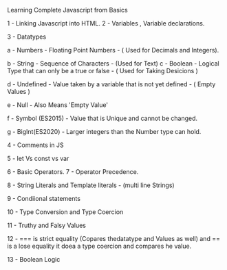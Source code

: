 Learning Complete Javascript from Basics

1 - Linking Javascript into HTML.
2 - Variables , Variable declarations.

3 - Datatypes

a - Numbers - Floating Point Numbers - ( Used for Decimals and Integers).

b - String - Sequence of Characters - (Used for Text)
c - Boolean - Logical Type that can only be a true or false - ( Used for Taking Desicions )

d - Undefined - Value taken by a variable that is not yet defined - ( Empty Values )

e - Null - Also Means 'Empty Value'

f - Symbol (ES2015) - Value that is Unique and cannot be changed.

g - BigInt(ES2020) - Larger integers than the Number type can hold.

4 - Comments in JS

5 - let Vs const vs var

6 - Basic Operators.
7 - Operator Precedence.

<!-- Completed Assignment - 1 -->
<!-- Completed Challenge - 1 -->

8 - String Literals and Template literals - (multi line Strings)

9 - Condiional statements

10 - Type Conversion and Type Coercion

11 - Truthy and Falsy Values

12 - === is strict equality (Copares thedatatype and Values as well) and == is a lose equality it doea a type coercion and compares he value.

13 - Boolean Logic
